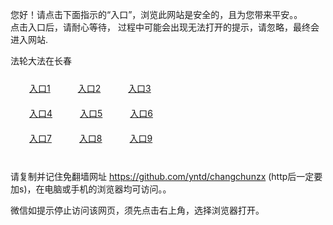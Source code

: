 您好！请点击下面指示的“入口”，浏览此网站是安全的，且为您带来平安。。 <br/>
点击入口后，请耐心等待， 过程中可能会出现无法打开的提示，请忽略，最终会进入网站. </br>

法轮大法在长春<br/>
<div style="padding:10px"><a style="margin:20px" target="_blank" href="https://d2to88b1ov56wv.cloudfront.net/2Qpsp?zktrfsca" id="ccLink1" rel="nofollow">入口1</a> <a target="_blank" style="margin:20px" href="https://d1s1l6fbcvga5i.cloudfront.net/2Qpsp?ydbkznby" id="ccLink2" rel="nofollow">入口2</a> <a style="margin:20px" target="_blank" href="https://d2569w0pxjzaxv.cloudfront.net/2Qpsp?lgrzfkit" id="ccLink3" rel="nofollow">入口3</a></div>

<div style="padding:10px" ><a style="margin:20px" target="_blank" href="https://d2to88b1ov56wv.cloudfront.net/2Qpsp?zktrfsca" id="ccLink4" rel="nofollow">入口4</a> <a style="margin:20px" href="https://d1s1l6fbcvga5i.cloudfront.net/2Qpsp?ydbkznby" target="_blank" id="ccLink5" rel="nofollow">入口5</a> <a style="margin:20px" href="https://d2569w0pxjzaxv.cloudfront.net/2Qpsp?lgrzfkit" target="_blank" id="ccLink6" rel="nofollow">入口6</a></div>

<div style="padding:10px"><a style="margin:20px" target="_blank" href="https://d2to88b1ov56wv.cloudfront.net/2Qpsp?zktrfsca" id="ccLink7" rel="nofollow">入口7</a> <a style="margin:20px" href="https://d1s1l6fbcvga5i.cloudfront.net/2Qpsp?ydbkznby" target="_blank" id="ccLink8" rel="nofollow">入口8</a> <a style="margin:20px" target="_blank" href="https://d2569w0pxjzaxv.cloudfront.net/2Qpsp?lgrzfkit" id="ccLink9" rel="nofollow">入口9</a></div>

<br/>



请复制并记住免翻墙网址 https://github.com/yntd/changchunzx (http后一定要加s)，在电脑或手机的浏览器均可访问。。<br/>

微信如提示停止访问该网页，须先点击右上角，选择浏览器打开。
